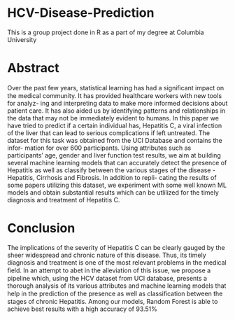 # HCV-Disease-Prediction
This is a group project done in R as a part of my degree at Columbia University

# Abstract

Over the past few years, statistical learning has had a signiﬁcant impact on the 
medical community. It has provided healthcare workers with new tools for analyz- 
ing and interpreting data to make more informed decisions about patient care. It 
has also aided us by identifying patterns and relationships in the data that may not 
be immediately evident to humans.
In this paper we have tried to predict if a certain individual has, Hepatitis C, a viral 
infection of the liver that can lead to serious complications if left untreated. The 
dataset for this task was obtained from the UCI Database and contains the infor- 
mation for over 600 participants. Using attributes such as participants’ age, gender 
and liver function test results, we aim at building several machine learning models 
that can accurately detect the presence of Hepatitis as well as classify between the 
various stages of the disease - Hepatitis, Cirrhosis and Fibrosis. In addition to repli- 
cating the results of some papers utilizing this dataset, we experiment with some 
well known ML models and obtain substantial results which can be utlilized for the 
timely diagnosis and treatment of Hepatitis C.

# Conclusion

The implications of the severity of Hepatitis C can be clearly gauged by the sheer widespread 
and chronic nature of this disease. Thus, its timely diagnosis and treatment is one of the most 
relevant problems in the medical ﬁeld. In an attempt to abet in the alleviation of this issue, 
we propose a pipeline which, using the HCV dataset from UCI database, presents a thorough 
analysis of its various attributes and machine learning models that help in the prediction of the 
presence as well as classiﬁcation between the stages of chronic Hepatitis. Among our models, 
Random Forest is able to achieve best results with a high accuracy of 93.51%

